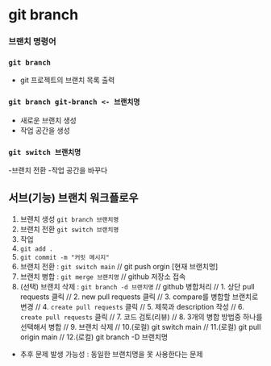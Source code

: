 # git branch

### 브랜치 명령어

### `git branch`

- git 프로젝트의 브랜치 목록 출력

### `git branch git-branch <- 브랜치명`

- 새로운 브랜치 생성
- 작업 공간을 생성

### `git switch 브랜치명`

-브랜치 전환 -작업 공간을 바꾸다

## 서브(기능) 브랜치 워크플로우

1. 브랜치 생성 `git branch 브랜치명`
2. 브랜치 전환 `git switch 브랜치명`
3. 작업
4. `git add .`
5. `git commit -m "커밋 메시지"`
6. 브랜치 전환 : `git switch main`              // git push orgin [현재 브랜치명]
7. 브랜치 병합 : `git merge 브랜치명`            // github 저장소 접속
8. (선택) 브랜치 삭제 : `git branch -d 브랜치명` // github 병합처리
                                             // 1. 상단 pull requests 클릭
                                             // 2. new pull requests 클릭
                                             // 3. compare를 병합할 브랜치로 변경
                                             // 4. `create pull requests` 클릭
                                             // 5. 제묵과 description 작성
                                             // 6. `create pull requests` 클릭
                                             // 7. 코드 검토(리뷰)
                                             // 8. 3개의 병합 방법중 하나를 선택해서 병합
                                             // 9. 브랜치 삭제
                                             // 10.(로컬) git switch main
                                             // 11.(로컬) git pull origin main
                                            // 12.(로컬) git branch -D 브랜치명




- 추후 문제 발생 가능성 : 동일한 브랜치명을 못 사용한다는 문제
